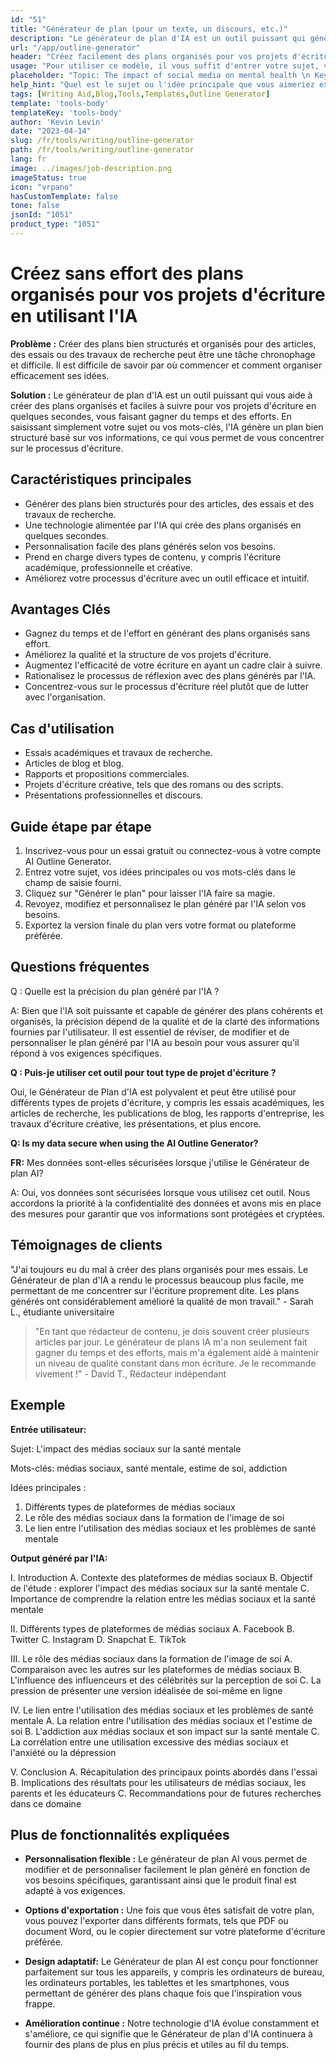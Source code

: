 ```yaml
---
id: "51"
title: "Générateur de plan (pour un texte, un discours, etc.)"
description: "Le générateur de plan d'IA est un outil puissant qui génère des plans bien structurés pour des articles, essais et travaux de recherche en utilisant l'intelligence artificielle. En entrant votre sujet ou vos mots-clés, cet outil peut vous faire gagner du temps et de l'effort en créant un plan organisé et facile à suivre pour vos projets d'écriture."
url: "/app/outline-generator"
header: "Créez facilement des plans organisés pour vos projets d'écriture à l'aide de l'IA."
usage: "Pour utiliser ce modèle, il vous suffit d'entrer votre sujet, vos mots-clés ou vos idées principales. Le générateur de plan fournira ensuite un plan organisé basé sur vos entrées, ce qui vous permettra de structurer facilement votre écriture."
placeholder: "Topic: The impact of social media on mental health \n Keywords: social media, mental health, self-esteem, addiction \n Main ideas: \n1. Different types of social media platforms\n2. The role of social media in shaping self-image\n3. The link between social media usage and mental health issues"
help_hint: "Quel est le sujet ou l'idée principale que vous aimeriez explorer dans votre écriture? Entrez votre sujet, vos idées principales ou vos mots-clés, et le générateur de plan AI vous fournira un plan bien structuré pour votre projet."
tags: [Writing Aid,Blog,Tools,Templates,Outline Generator]
template: 'tools-body'
templateKey: 'tools-body'
author: 'Kevin Levin'
date: "2023-04-14"
slug: /fr/tools/writing/outline-generator
path: /fr/tools/writing/outline-generator
lang: fr
image: ../images/job-description.png
imageStatus: true
icon: "vrpano"
hasCustomTemplate: false
tone: false
jsonId: "1051"
product_type: "1051"
---
```

# Créez sans effort des plans organisés pour vos projets d'écriture en utilisant l'IA

**Problème :** Créer des plans bien structurés et organisés pour des articles, des essais ou des travaux de recherche peut être une tâche chronophage et difficile. Il est difficile de savoir par où commencer et comment organiser efficacement ses idées.

**Solution :** Le générateur de plan d'IA est un outil puissant qui vous aide à créer des plans organisés et faciles à suivre pour vos projets d'écriture en quelques secondes, vous faisant gagner du temps et des efforts. En saisissant simplement votre sujet ou vos mots-clés, l'IA génère un plan bien structuré basé sur vos informations, ce qui vous permet de vous concentrer sur le processus d'écriture.

## Caractéristiques principales

- Générer des plans bien structurés pour des articles, des essais et des travaux de recherche.
- Une technologie alimentée par l'IA qui crée des plans organisés en quelques secondes.
- Personnalisation facile des plans générés selon vos besoins.
- Prend en charge divers types de contenu, y compris l'écriture académique, professionnelle et créative.
- Améliorez votre processus d'écriture avec un outil efficace et intuitif.

## Avantages Clés

- Gagnez du temps et de l'effort en générant des plans organisés sans effort.
- Améliorez la qualité et la structure de vos projets d'écriture.
- Augmentez l'efficacité de votre écriture en ayant un cadre clair à suivre.
- Rationalisez le processus de réflexion avec des plans générés par l'IA.
- Concentrez-vous sur le processus d'écriture réel plutôt que de lutter avec l'organisation.

## Cas d'utilisation

- Essais académiques et travaux de recherche.
- Articles de blog et blog.
- Rapports et propositions commerciales.
- Projets d'écriture créative, tels que des romans ou des scripts.
- Présentations professionnelles et discours.

## Guide étape par étape

1. Inscrivez-vous pour un essai gratuit ou connectez-vous à votre compte AI Outline Generator.
2. Entrez votre sujet, vos idées principales ou vos mots-clés dans le champ de saisie fourni.
3. Cliquez sur "Générer le plan" pour laisser l'IA faire sa magie.
4. Revoyez, modifiez et personnalisez le plan généré par l'IA selon vos besoins.
5. Exportez la version finale du plan vers votre format ou plateforme préférée.

## Questions fréquentes

Q : Quelle est la précision du plan généré par l'IA ?

A: Bien que l'IA soit puissante et capable de générer des plans cohérents et organisés, la précision dépend de la qualité et de la clarté des informations fournies par l'utilisateur. Il est essentiel de réviser, de modifier et de personnaliser le plan généré par l'IA au besoin pour vous assurer qu'il répond à vos exigences spécifiques.

**Q : Puis-je utiliser cet outil pour tout type de projet d'écriture ?**

Oui, le Générateur de Plan d'IA est polyvalent et peut être utilisé pour différents types de projets d'écriture, y compris les essais académiques, les articles de recherche, les publications de blog, les rapports d'entreprise, les travaux d'écriture créative, les présentations, et plus encore.

**Q: Is my data secure when using the AI Outline Generator?**

**FR:** Mes données sont-elles sécurisées lorsque j'utilise le Générateur de plan AI?

A: Oui, vos données sont sécurisées lorsque vous utilisez cet outil. Nous accordons la priorité à la confidentialité des données et avons mis en place des mesures pour garantir que vos informations sont protégées et cryptées.

## Témoignages de clients

"J'ai toujours eu du mal à créer des plans organisés pour mes essais. Le Générateur de plan d'IA a rendu le processus beaucoup plus facile, me permettant de me concentrer sur l'écriture proprement dite. Les plans générés ont considérablement amélioré la qualité de mon travail." - Sarah L., étudiante universitaire

> "En tant que rédacteur de contenu, je dois souvent créer plusieurs articles par jour. Le générateur de plans IA m'a non seulement fait gagner du temps et des efforts, mais m'a également aidé à maintenir un niveau de qualité constant dans mon écriture. Je le recommande vivement !" - David T., Rédacteur indépendant

## Exemple

**Entrée utilisateur:**

Sujet: L'impact des médias sociaux sur la santé mentale

Mots-clés: médias sociaux, santé mentale, estime de soi, addiction

Idées principales :
1. Différents types de plateformes de médias sociaux
2. Le rôle des médias sociaux dans la formation de l'image de soi
3. Le lien entre l'utilisation des médias sociaux et les problèmes de santé mentale

**Output généré par l'IA:**

I. Introduction
  A. Contexte des plateformes de médias sociaux
  B. Objectif de l'étude : explorer l'impact des médias sociaux sur la santé mentale
  C. Importance de comprendre la relation entre les médias sociaux et la santé mentale

II. Différents types de plateformes de médias sociaux
  A. Facebook
  B. Twitter
  C. Instagram
  D. Snapchat
  E. TikTok

III. Le rôle des médias sociaux dans la formation de l'image de soi
  A. Comparaison avec les autres sur les plateformes de médias sociaux
  B. L'influence des influenceurs et des célébrités sur la perception de soi
  C. La pression de présenter une version idéalisée de soi-même en ligne

IV. Le lien entre l'utilisation des médias sociaux et les problèmes de santé mentale
A. La relation entre l'utilisation des médias sociaux et l'estime de soi
B. L'addiction aux médias sociaux et son impact sur la santé mentale
C. La corrélation entre une utilisation excessive des médias sociaux et l'anxiété ou la dépression

V. Conclusion
  A. Récapitulation des principaux points abordés dans l'essai
  B. Implications des résultats pour les utilisateurs de médias sociaux, les parents et les éducateurs
  C. Recommandations pour de futures recherches dans ce domaine

## Plus de fonctionnalités expliquées

- **Personnalisation flexible :** Le générateur de plan AI vous permet de modifier et de personnaliser facilement le plan généré en fonction de vos besoins spécifiques, garantissant ainsi que le produit final est adapté à vos exigences.

- **Options d'exportation :** Une fois que vous êtes satisfait de votre plan, vous pouvez l'exporter dans différents formats, tels que PDF ou document Word, ou le copier directement sur votre plateforme d'écriture préférée.

- **Design adaptatif:** Le Générateur de plan AI est conçu pour fonctionner parfaitement sur tous les appareils, y compris les ordinateurs de bureau, les ordinateurs portables, les tablettes et les smartphones, vous permettant de générer des plans chaque fois que l'inspiration vous frappe.

- **Amélioration continue :** Notre technologie d'IA évolue constamment et s'améliore, ce qui signifie que le Générateur de plan d'IA continuera à fournir des plans de plus en plus précis et utiles au fil du temps.
